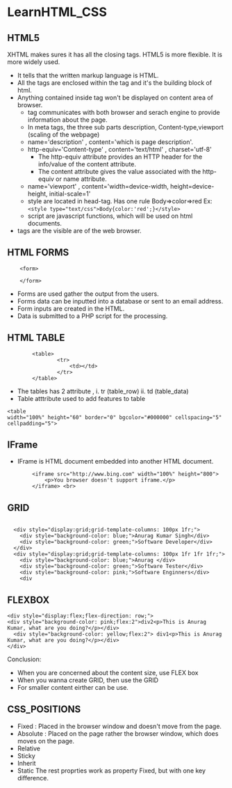 # LearnHTML_CSS

## HTML5
XHTML makes sures it has all the closing tags.
HTML5 is more flexible.
It is more widely used.
- <!DOCTYPE html> It tells that the written markup language is HTML.
- All the tags are enclosed within the <html> tag and it's the building block of html.
- Anything contained inside <head> tag won't be displayed on content area of browser.
    - <meta> tag communicates with both browser and serach engine to provide information about the page. 
    - In meta tags, the three sub parts description, Content-type,viewport (scaling of the webpage)
    - name='description' , content='which is page description'.
    - http-equiv='Content-type' , content='text/html' , charset='utf-8'
        - The http-equiv attribute provides an HTTP header for the info/value of the content attribute.
        - The content attribute gives the value associated with the http-equiv or name attribute.
    - name='viewport' , content='width=device-width, height=device-height, initial-scale=1' 
    - style are located in head-tag. Has one rule Body=>color=>red Ex: ```<style type="text/css">Body{color:'red';}</style>```
    - script are javascript functions, which will be used on html documents.
- <Body> tags are the visible are of the web browser.
  
## HTML FORMS

```
    <form>
        
    </form>

```
- Forms are used gather the output from the users.
- Forms data can be inputted into a database or sent to an email address.
- Form inputs are created in the HTML.
- Data is submitted to a PHP script for the processing.

## HTML TABLE

``` 
        <table>
                <tr>
                    <td></td>
                </tr>
        </table>
 ```

 - The tables has 2 attribute , i. tr (table_row) ii. td (table_data)
 - Table atttribute used to add features to table
```
<table 
width="100%" height="60" border="0" bgcolor="#000000" cellspacing="5" cellpadding="5">
```
## IFrame 
- IFrame is HTML document embedded into another HTML document.

```
        <iframe src="http://www.bing.com" width="100%" height="800">
            <p>You browser doesn't support iframe.</p>
        </iframe> <br>
```



## GRID

```
  
  <div style="display:grid;grid-template-columns: 100px 1fr;">
    <div style="background-color: blue;">Anurag Kumar Singh</div>
    <div style="background-color: green;">Software Developer</div>
  </div>
  <div style="display:grid;grid-template-columns: 100px 1fr 1fr 1fr;">
    <div style="background-color: blue;">Anurag </div>
    <div style="background-color: green;">Software Tester</div>
    <div style="background-color: pink;">Software Enginners</div>
    <div 

```
## FLEXBOX
  ```
  <div style="display:flex;flex-direction: row;">
  <div style="background-color: pink;flex:2">div2<p>This is Anurag Kumar, what are you doing?</p></div>
    <div style="background-color: yellow;flex:2"> div1<p>This is Anurag Kumar, what are you doing?</p></div>
  </div>
  ```

  Conclusion:
  - When you are concerned about the content size, use FLEX box
  - When you wanna create GRID, then use the GRID
  - For smaller content eirther can be use.

## CSS_POSITIONS
- Fixed : Placed in the browser window and doesn't move from the page.
- Absolute : Placed on the page rather the browser window, which does moves on the page.
- Relative
- Sticky
- Inherit
- Static
The rest proprties work as property Fixed, but with one key difference.